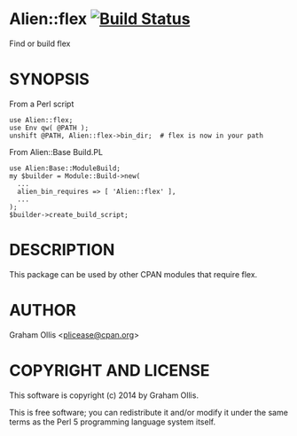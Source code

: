 # Alien::flex [![Build Status](https://secure.travis-ci.org/plicease/Alien-flex.png)](http://travis-ci.org/plicease/Alien-flex)

Find or build flex

# SYNOPSIS

From a Perl script

    use Alien::flex;
    use Env qw( @PATH );
    unshift @PATH, Alien::flex->bin_dir;  # flex is now in your path

From Alien::Base Build.PL

    use Alien:Base::ModuleBuild;
    my $builder = Module::Build->new(
      ...
      alien_bin_requires => [ 'Alien::flex' ],
      ...
    );
    $builder->create_build_script;

# DESCRIPTION

This package can be used by other CPAN modules that require flex.

# AUTHOR

Graham Ollis &lt;plicease@cpan.org>

# COPYRIGHT AND LICENSE

This software is copyright (c) 2014 by Graham Ollis.

This is free software; you can redistribute it and/or modify it under
the same terms as the Perl 5 programming language system itself.
